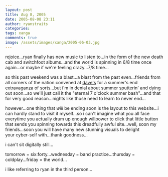 ```yaml
---
layout: post
title: Aug 8, 2005
date: 2005-08-08 23:11
author: ryanstraits
categories:
tags: xanga
comments: true
image: /assets/images/xanga/2005-06-03.jpg
---
```

rejoice...ryan finally has new music to listen to...in the form of the new death cab and switchfoot albums...and the world is spinning in 6/8 time once again...or maybe if we're feeling crazy...7/8 time...

<!-- break -->

so this past weekend was a blast...a blast from the past even...friends from all corners of the nation convened at <a href="http://www.xanga.com/dreamerswell" target="_new">dave's</a> for a summer's end extravaganza of sorts...but i'm in denial about summer sputterin' and dying out soon...so we'll just call it the "eternal 7 o'clock summer bash"...and that for very good reason...nights like those need to learn to never end...

however...one thing that <em>will</em> be ending soon is the layout to this website...i can hardly stand to visit it myself...so i can't imagine what you all face everytime you actually drum up enough willpower to click that little button that sends you spinning towards this dreadfully awful site...well, soon my friends...soon you will have many new stunning visuals to delight your cyber-self with...thank goodness...

i can't sit digitally still...

tomorrow = six:forty...wednesday = band practice...thursday = coldplay...friday = the world...

i like referring to ryan in the third person...
